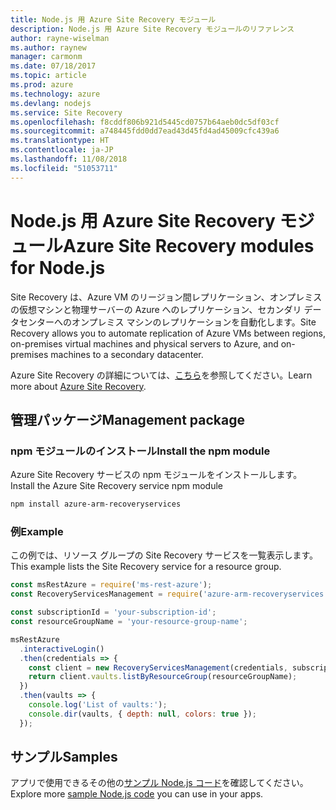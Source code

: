 ```yaml
---
title: Node.js 用 Azure Site Recovery モジュール
description: Node.js 用 Azure Site Recovery モジュールのリファレンス
author: rayne-wiselman
ms.author: raynew
manager: carmonm
ms.date: 07/18/2017
ms.topic: article
ms.prod: azure
ms.technology: azure
ms.devlang: nodejs
ms.service: Site Recovery
ms.openlocfilehash: f8cddf806b921d5445cd0757b64aeb0dc5df03cf
ms.sourcegitcommit: a748445fdd0dd7ead43d45fd4ad45009cfc439a6
ms.translationtype: HT
ms.contentlocale: ja-JP
ms.lasthandoff: 11/08/2018
ms.locfileid: "51053711"
---
```

# <a name="azure-site-recovery-modules-for-nodejs"></a><span data-ttu-id="c3e89-103">Node.js 用 Azure Site Recovery モジュール</span><span class="sxs-lookup"><span data-stu-id="c3e89-103">Azure Site Recovery modules for Node.js</span></span>

<span data-ttu-id="c3e89-104">Site Recovery は、Azure VM のリージョン間レプリケーション、オンプレミスの仮想マシンと物理サーバーの Azure へのレプリケーション、セカンダリ データセンターへのオンプレミス マシンのレプリケーションを自動化します。</span><span class="sxs-lookup"><span data-stu-id="c3e89-104">Site Recovery allows you to automate replication of Azure VMs between regions, on-premises virtual machines and physical servers to Azure, and on-premises machines to a secondary datacenter.</span></span>

<span data-ttu-id="c3e89-105">Azure Site Recovery の詳細については、[こちら](https://docs.microsoft.com/azure/site-recovery/site-recovery-overview)を参照してください。</span><span class="sxs-lookup"><span data-stu-id="c3e89-105">Learn more about [Azure Site Recovery](https://docs.microsoft.com/azure/site-recovery/site-recovery-overview).</span></span>

## <a name="management-package"></a><span data-ttu-id="c3e89-106">管理パッケージ</span><span class="sxs-lookup"><span data-stu-id="c3e89-106">Management package</span></span>

### <a name="install-the-npm-module"></a><span data-ttu-id="c3e89-107">npm モジュールのインストール</span><span class="sxs-lookup"><span data-stu-id="c3e89-107">Install the npm module</span></span>

<span data-ttu-id="c3e89-108">Azure Site Recovery サービスの npm モジュールをインストールします。</span><span class="sxs-lookup"><span data-stu-id="c3e89-108">Install the Azure Site Recovery service npm module</span></span>

```bash
npm install azure-arm-recoveryservices
```

### <a name="example"></a><span data-ttu-id="c3e89-109">例</span><span class="sxs-lookup"><span data-stu-id="c3e89-109">Example</span></span>

<span data-ttu-id="c3e89-110">この例では、リソース グループの Site Recovery サービスを一覧表示します。</span><span class="sxs-lookup"><span data-stu-id="c3e89-110">This example lists the Site Recovery service for a resource group.</span></span>

```javascript
const msRestAzure = require('ms-rest-azure');
const RecoveryServicesManagement = require('azure-arm-recoveryservices');

const subscriptionId = 'your-subscription-id';
const resourceGroupName = 'your-resource-group-name';

msRestAzure
  .interactiveLogin()
  .then(credentials => {
    const client = new RecoveryServicesManagement(credentials, subscriptionId);
    return client.vaults.listByResourceGroup(resourceGroupName);
  })
  .then(vaults => {
    console.log('List of vaults:');
    console.dir(vaults, { depth: null, colors: true });
  });
```

## <a name="samples"></a><span data-ttu-id="c3e89-111">サンプル</span><span class="sxs-lookup"><span data-stu-id="c3e89-111">Samples</span></span>

<span data-ttu-id="c3e89-112">アプリで使用できるその他の[サンプル Node.js コード](https://azure.microsoft.com/resources/samples/?platform=nodejs)を確認してください。</span><span class="sxs-lookup"><span data-stu-id="c3e89-112">Explore more [sample Node.js code](https://azure.microsoft.com/resources/samples/?platform=nodejs) you can use in your apps.</span></span>
